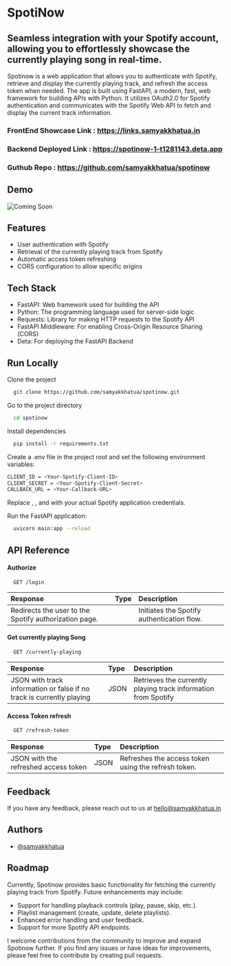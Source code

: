 # SpotiNow
## Seamless integration with your Spotify account, allowing you to effortlessly showcase the currently playing song in real-time.

Spotinow is a web application that allows you to authenticate with Spotify, retrieve and display the currently playing track, and refresh the access token when needed. The app is built using FastAPI, a modern, fast, web framework for building APIs with Python. It utilizes OAuth2.0 for Spotify authentication and communicates with the Spotify Web API to fetch and display the current track information.


### FrontEnd Showcase Link : https://links.samyakkhatua.in
### Backend Deployed Link : https://spotinow-1-t1281143.deta.app
### Guthub Repo : https://github.com/samyakkhatua/spotinow 

## Demo

![Coming Soon](https://media.giphy.com/media/AXK99IqSdSMjbmP4Mn/giphy.)


## Features

- User authentication with Spotify
- Retrieval of the currently playing track from Spotify
- Automatic access token refreshing
- CORS configuration to allow specific origins


## Tech Stack

- FastAPI: Web framework used for building the API
- Python: The programming language used for server-side logic
- Requests: Library for making HTTP requests to the Spotify API
- FastAPI Middleware: For enabling Cross-Origin Resource Sharing (CORS)
- Deta: For deploying the FastAPI Backend


## Run Locally

Clone the project

```bash
  git clone https://github.com/samyakkhatua/spotinow.git

```

Go to the project directory
```bash
  cd spotinow

```

Install dependencies

```bash
  pip install -r requirements.txt

```


Create a .env file in the project root and set the following environment variables:
```bash
CLIENT_ID = <Your-Spotify-Client-ID>
CLIENT_SECRET = <Your-Spotify-Client-Secret>
CALLBACK_URL = <Your-Callback-URL>
```
Replace <Your-Spotify-Client-ID>, <Your-Spotify-Client-Secret>, and <Your-Callback-URL> with your actual Spotify application credentials.

Run the FastAPI application:
```bash
  uvicorn main:app --reload

```




## API Reference

#### Authorize

```http
  GET /login
```

| Response | Type     | Description                |
| :-------- | :------- | :------------------------- |
| Redirects the user to the Spotify authorization page. |  | Initiates the Spotify authentication flow. |

#### Get currently playing Song

```http
  GET /currently-playing
```

| Response | Type     | Description                       |
| :-------- | :------- | :-------------------------------- |
| JSON with track information or false if no track is currently playing      | JSON | Retrieves the currently playing track information from Spotify |


#### Access Token refresh

```http
  GET /refresh-token
```

| Response | Type     | Description                       |
| :-------- | :------- | :-------------------------------- |
| JSON with the refreshed access token | JSON | Refreshes the access token using the refresh token. |



## Feedback

If you have any feedback, please reach out to us at hello@samyakkhatua.in


## Authors

- [@samyakkhatua](https://www.github.com/samyakkhatua)

## Roadmap

Currently, Spotinow provides basic functionality for fetching the currently playing track from Spotify. Future enhancements may include:

- Support for handling playback controls (play, pause, skip, etc.).
- Playlist management (create, update, delete playlists).
- Enhanced error handling and user feedback.
- Support for more Spotify API endpoints.


I welcome contributions from the community to improve and expand Spotinow further. If you find any issues or have ideas for improvements, please feel free to contribute by creating pull requests.